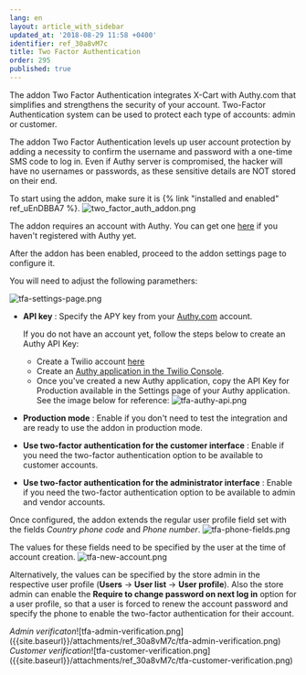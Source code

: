 ```yaml
---
lang: en
layout: article_with_sidebar
updated_at: '2018-08-29 11:58 +0400'
identifier: ref_30a8vM7c
title: Two Factor Authentication
order: 295
published: true
---
```

The addon Two Factor Authentication integrates X-Cart with Authy.com that simplifies and strengthens the security of your account. Two-Factor Authentication system can be used to protect each type of accounts: admin or customer. 

The addon Two Factor Authentication levels up user account protection by adding a necessity to confirm the username and password with a one-time SMS code to log in. Even if Authy server is compromised, the hacker will have no usernames or passwords, as these sensitive details are NOT stored on their end.

To start using the addon, make sure it is {% link "installed and enabled" ref_uEnDBBA7 %}.
![two_factor_auth_addon.png]({{site.baseurl}}/attachments/ref_30a8vM7c/two_factor_auth_addon.png)

The addon requires an account with Authy. You can get one [here](https://www.authy.com/product/pricing/ "Two factor authentication") if you haven't registered with Authy yet.

After the addon has been enabled, proceed to the addon settings page to configure it.

You will need to adjust the following paramethers:

![tfa-settings-page.png]({{site.baseurl}}/attachments/ref_30a8vM7c/tfa-settings-page.png)

* **API key** : Specify the APY key from your [Authy.com](dashboard.authy.com  "Two factor authentication") account. 
  
  If you do not have an account yet, follow the steps below to create an Authy API Key: 
  * Create a Twilio account [here](https://www.twilio.com/try-twilio "Two factor authentication")
  * Create an [Authy application in the Twilio Console](https://www.twilio.com/console/authy "Two factor authentication").
  * Once you've created a new Authy application, copy the API Key for Production available in the Settings page of your Authy application. See the image below for reference:
  ![tfa-authy-api.png]({{site.baseurl}}/attachments/ref_30a8vM7c/tfa-authy-api.png)
  
* **Production mode** : Enable if you don't need to test the integration and are ready to use the addon in production mode.

* **Use two-factor authentication for the customer interface** : Enable if you need the two-factor authentication option to be available to customer accounts.

* **Use two-factor authentication for the administrator interface** : Enable if you need the two-factor authentication option to be available to admin and vendor accounts.

Once configured, the addon extends the regular user profile field set with the fields _Country phone code_ and _Phone number_.
![tfa-phone-fields.png]({{site.baseurl}}/attachments/ref_30a8vM7c/tfa-phone-fields.png)

The values for these fields need to be specified by the user at the time of account creation.
![tfa-new-account.png]({{site.baseurl}}/attachments/ref_30a8vM7c/tfa-new-account.png)

Alternatively, the values can be specified by the store admin in the respective user profile (**Users** -> **User list** -> **User profile**). Also the store admin can enable the **Require to change password on next log in** option for a user profile, so that a user is forced to renew the account password and specify the phone to enable the two-factor authentication for their account.

<div class="ui stackable two column grid">
  <div class="column" markdown="span"><i>Admin verificaton</i>![tfa-admin-verification.png]({{site.baseurl}}/attachments/ref_30a8vM7c/tfa-admin-verification.png)</div>
  <div class="column" markdown="span"><i>Customer verification</i>![tfa-customer-verification.png]({{site.baseurl}}/attachments/ref_30a8vM7c/tfa-customer-verification.png)</div>
</div>
